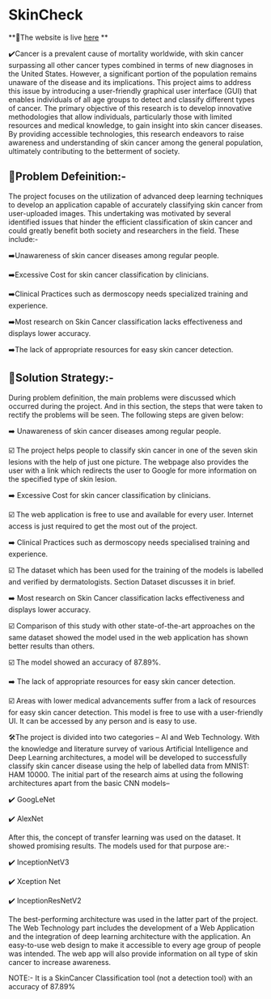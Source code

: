 # SkinCheck

**🔗The website is live [here](https://skincheck.onrender.com/) **

✔️Cancer is a prevalent cause of mortality worldwide, with skin cancer surpassing all other cancer types combined in terms of new diagnoses in the United States. 
However, a significant portion of the population remains unaware of the disease and its implications. This project aims to address this issue by introducing a 
user-friendly graphical user interface (GUI) that enables individuals of all age groups to detect and classify different types of cancer. The primary objective 
of this research is to develop innovative methodologies that allow individuals, particularly those with limited resources and medical knowledge, to gain insight 
into skin cancer diseases. By providing accessible technologies, this research endeavors to raise awareness and understanding of skin cancer among the general
population, ultimately contributing to the betterment of society.


## 🔸Problem Defeinition:-
The project focuses on the utilization of advanced deep learning techniques to develop an application capable of accurately classifying 
skin cancer from user-uploaded images. This undertaking was motivated by several identified issues that hinder the efficient classification
of skin cancer and could greatly benefit both society and researchers in the field. These include:- 

➡️Unawareness of skin cancer diseases among regular people. 

➡️Excessive Cost for skin cancer classification by clinicians. 

➡️Clinical Practices such as dermoscopy needs specialized training and experience. 

➡️Most research on Skin Cancer classification lacks effectiveness and displays lower accuracy. 

➡️The lack of appropriate resources for easy skin cancer detection. 


## 🔸Solution Strategy:-
During problem definition, the main problems were discussed which occurred during the project. And in this section, the steps that were 
taken to rectify the problems will be seen. The following steps are given below: 

➡️ Unawareness of skin cancer diseases among regular people. 

   ☑️ The project helps people to classify skin cancer in one of the seven skin 
lesions with the help of just one picture. The webpage also provides the 
user with a link which redirects the user to Google for more information 
on the specified type of skin lesion. 

➡️ Excessive Cost for skin cancer classification by clinicians. 

   ☑️ The web application is free to use and available for every user. Internet 
access is just required to get the most out of the project. 

➡️ Clinical Practices such as dermoscopy needs specialised training and experience. 

   ☑️ The dataset which has been used for the training of the models is labelled 
and verified by dermatologists. Section Dataset discusses it in brief. 

➡️ Most research on Skin Cancer classification lacks effectiveness and displays 
lower accuracy. 

   ☑️ Comparison of this study with other state-of-the-art approaches on the 
same dataset showed the model used in the web application has shown 
better results than others. 

   ☑️ The model showed an accuracy of 87.89%. 

➡️ The lack of appropriate resources for easy skin cancer detection. 

   ☑️ Areas with lower medical advancements suffer from a lack of resources 
for easy skin cancer detection. This model is free to use with a user-friendly UI. It can be accessed by any person and is easy to use. 

🛠️The project is divided into two categories – AI and Web Technology. With the 
knowledge and literature survey of various Artificial Intelligence and Deep Learning 
architectures, a model will be developed to successfully classify skin cancer disease 
using the help of labelled data from MNIST: HAM 10000. The initial part of the 
research aims at using the following architectures apart from the basic CNN models– 

✔️ GoogLeNet 

✔️ AlexNet 

After this, the concept of transfer learning was used on the dataset. It showed promising 
results. The models used for that purpose are:- 

✔️ InceptionNetV3 

✔️ Xception Net 

✔️ InceptionResNetV2 

The best-performing architecture was used in the latter part of the project. The Web 
Technology part includes the development of a Web Application and the integration of 
deep learning architecture with the application. An easy-to-use web design to make it 
accessible to every age group of people was intended. The web app will also provide 
information on all type of skin cancer to increase awareness. 


NOTE:- It is a SkinCancer Classification tool (not a detection tool) with an accuracy of 87.89%

